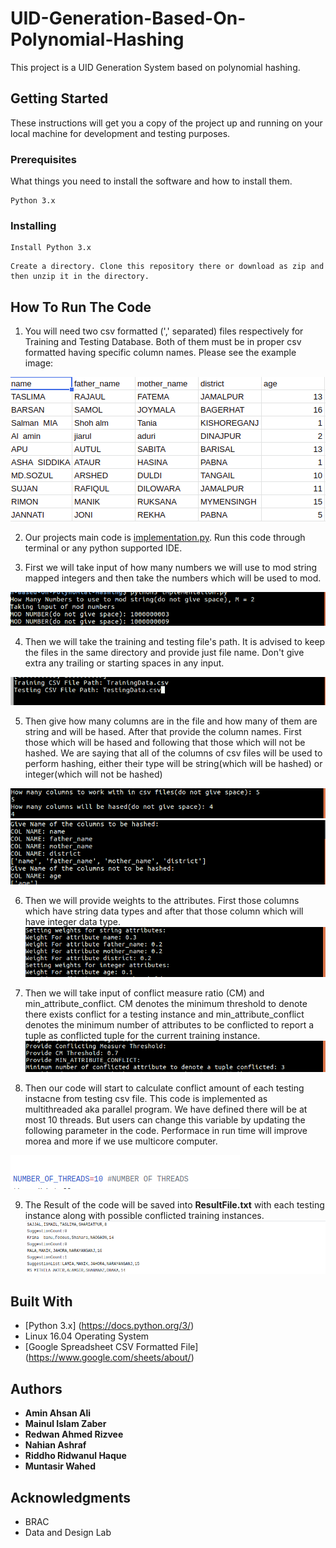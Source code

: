 # UID-Generation-Based-On-Polynomial-Hashing
This project is a UID Generation System based on polynomial hashing.


## Getting Started

These instructions will get you a copy of the project up and running on your local machine for development and testing purposes. 

### Prerequisites

What things you need to install the software and how to install them.

```
Python 3.x
```

### Installing

```
Install Python 3.x 
```
```
Create a directory. Clone this repository there or download as zip and then unzip it in the directory.
```

## How To Run The Code

1. You will need two csv formatted (',' separated) files respectively for Training and Testing Database. Both of them must be in proper csv formatted having specific column names. Please see the example image:

![file format](https://raw.githubusercontent.com/rizveeerprojects/UID-Generation-Based-On-Polynomial-Hashing/master/Images/file_format.png)

2. Our projects main code is [implementation.py](https://github.com/rizveeerprojects/UID-Generation-Based-On-Polynomial-Hashing/blob/master/implementation.py). Run this code through terminal or any python supported IDE.

3. First we will take input of how many numbers we will use to mod string mapped integers and then take the numbers which will be used to mod.

![mod input](https://raw.githubusercontent.com/rizveeerprojects/UID-Generation-Based-On-Polynomial-Hashing/master/Images/mod_input.png)

4. Then we will take the training and testing file's path. It is advised to keep the files in the same directory and provide just file name. Don't give extra any trailing or starting spaces in any input.

![file_name](https://github.com/rizveeerprojects/UID-Generation-Based-On-Polynomial-Hashing/blob/master/Images/file_name.png)

5. Then give how many columns are in the file and how many of them are string and will be hased. After that provide the column names. First those which will be hased and following that those which will not be hashed. We are saying that all of the columns of csv files will be used to perform hashing, either their type will be string(which will be hashed) or integer(which will not be hashed) 

![col num hash col](https://github.com/rizveeerprojects/UID-Generation-Based-On-Polynomial-Hashing/blob/master/Images/col_num_hash_col.png)
![col description](https://github.com/rizveeerprojects/UID-Generation-Based-On-Polynomial-Hashing/blob/master/Images/col_description.png)

6. Then we will provide weights to the attributes. First those columns which have string data types and after that those column which will have integer data type.
![weight](https://github.com/rizveeerprojects/UID-Generation-Based-On-Polynomial-Hashing/blob/master/Images/weight_provide.png)

7. Then we will take input of conflict measure ratio (CM) and min_attribute_conflict. CM denotes the minimum threshold to denote there exists conflict for a testing instance and min_attribute_conflict denotes the minimum number of attributes to be conflicted to report a tuple as conflicted tuple for the current training instance. 
![cm](https://github.com/rizveeerprojects/UID-Generation-Based-On-Polynomial-Hashing/blob/master/Images/cm_min_attr.png)

8. Then our code will start to calculate conflict amount of each testing instacne from testing csv file. This code is implemented as multithreaded aka parallel program. We have defined there will be at most 10 threads. But users can change this variable by updating the following parameter in the code. Performace in run time will improve morea and more if we use multicore computer.

![threads](https://github.com/rizveeerprojects/UID-Generation-Based-On-Polynomial-Hashing/blob/master/Images/thread.png)

9. The Result of the code will be saved into **ResultFile.txt** with each testing instance along with possible conflicted training instances. 
![result](https://github.com/rizveeerprojects/UID-Generation-Based-On-Polynomial-Hashing/blob/master/Images/result.png)



## Built With

* [Python 3.x] (https://docs.python.org/3/) 
* Linux 16.04 Operating System
* [Google Spreadsheet CSV Formatted File] (https://www.google.com/sheets/about/)


## Authors
* **Amin Ahsan Ali**
* **Mainul Islam Zaber**
* **Redwan Ahmed Rizvee** 
* **Nahian Ashraf**
* **Riddho Ridwanul Haque**
* **Muntasir Wahed**


## Acknowledgments

* BRAC
* Data and Design Lab

